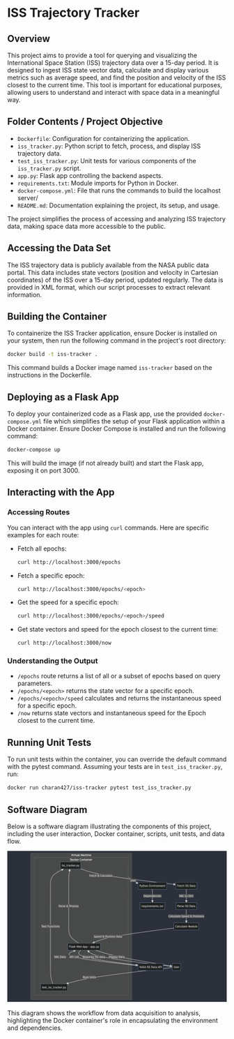 
# ISS Trajectory Tracker

## Overview

This project aims to provide a tool for querying and visualizing the International Space Station (ISS) trajectory data over a 15-day period. It is designed to ingest ISS state vector data, calculate and display various metrics such as average speed, and find the position and velocity of the ISS closest to the current time. This tool is important for educational purposes, allowing users to understand and interact with space data in a meaningful way.

## Folder Contents / Project Objective

- `Dockerfile`: Configuration for containerizing the application.
- `iss_tracker.py`: Python script to fetch, process, and display ISS trajectory data.
- `test_iss_tracker.py`: Unit tests for various components of the `iss_tracker.py` script.
- `app.py`: Flask app controlling the backend aspects.
- `requirements.txt`: Module imports for Python in Docker.
- `docker-compose.yml`: File that runs the commands to build the localhost server/
- `README.md`: Documentation explaining the project, its setup, and usage.

The project simplifies the process of accessing and analyzing ISS trajectory data, making space data more accessible to the public.

## Accessing the Data Set

The ISS trajectory data is publicly available from the NASA public data portal. This data includes state vectors (position and velocity in Cartesian coordinates) of the ISS over a 15-day period, updated regularly. The data is provided in XML format, which our script processes to extract relevant information.

## Building the Container

To containerize the ISS Tracker application, ensure Docker is installed on your system, then run the following command in the project's root directory:

```bash
docker build -t iss-tracker .
```

This command builds a Docker image named `iss-tracker` based on the instructions in the Dockerfile.

## Deploying as a Flask App

To deploy your containerized code as a Flask app, use the provided `docker-compose.yml` file which simplifies the setup of your Flask application within a Docker container. Ensure Docker Compose is installed and run the following command:

```bash
docker-compose up
```

This will build the image (if not already built) and start the Flask app, exposing it on port 3000.

## Interacting with the App

### Accessing Routes

You can interact with the app using `curl` commands. Here are specific examples for each route:

- Fetch all epochs:

  ```bash
  curl http://localhost:3000/epochs
  ```

- Fetch a specific epoch:

  ```bash
  curl http://localhost:3000/epochs/<epoch>
  ```

- Get the speed for a specific epoch:

  ```bash
  curl http://localhost:3000/epochs/<epoch>/speed
  ```

- Get state vectors and speed for the epoch closest to the current time:

  ```bash
  curl http://localhost:3000/now
  ```

### Understanding the Output

- `/epochs` route returns a list of all or a subset of epochs based on query parameters.
- `/epochs/<epoch>` returns the state vector for a specific epoch.
- `/epochs/<epoch>/speed` calculates and returns the instantaneous speed for a specific epoch.
- `/now` returns state vectors and instantaneous speed for the Epoch closest to the current time.

## Running Unit Tests

To run unit tests within the container, you can override the default command with the pytest command. Assuming your tests are in `test_iss_tracker.py`, run:

```bash
docker run charan427/iss-tracker pytest test_iss_tracker.py
```

## Software Diagram
Below is a software diagram illustrating the components of this project, including the user interaction, Docker container, scripts, unit tests, and data flow.

![alt text](./diagram.png)

This diagram shows the workflow from data acquisition to analysis, highlighting the Docker container's role in encapsulating the environment and dependencies.
